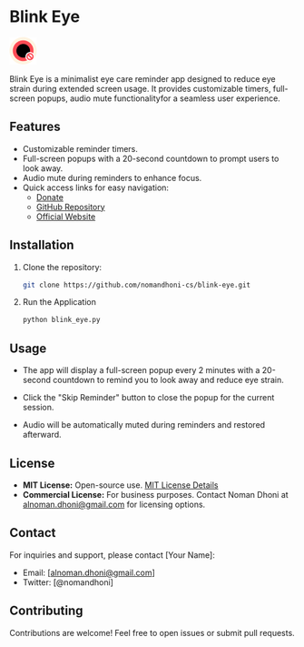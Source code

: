 # Blink Eye

![Blink Eye Logo](./logo.png)

Blink Eye is a minimalist eye care reminder app designed to reduce eye strain during extended screen usage. It provides customizable timers, full-screen popups, audio mute functionalityfor a seamless user experience.

## Features

- Customizable reminder timers.
- Full-screen popups with a 20-second countdown to prompt users to look away.
- Audio mute during reminders to enhance focus.
- Quick access links for easy navigation:
  - [Donate](https://github.com/nomandhoni-cs/blink-eye)
  - [GitHub Repository](https://github.com/nomandhoni-cs/blink-eye)
  - [Official Website](https://blinkeye.vercel.app/)

## Installation

1. Clone the repository:

    ```bash
    git clone https://github.com/nomandhoni-cs/blink-eye.git

2. Run the Application

    ```bash
    python blink_eye.py

## Usage

- The app will display a full-screen popup every 2 minutes with a 20-second countdown to remind you to look away and reduce eye strain.

- Click the "Skip Reminder" button to close the popup for the current session.

- Audio will be automatically muted during reminders and restored afterward.

## License

- **MIT License:** Open-source use. [MIT License Details](./LICENSE.txt)
- **Commercial License:** For business purposes. Contact Noman Dhoni at alnoman.dhoni@gmail.com for licensing options.

## Contact

For inquiries and support, please contact [Your Name]:

- Email: [alnoman.dhoni@gmail.com]
- Twitter: [@nomandhoni]

## Contributing

Contributions are welcome! Feel free to open issues or submit pull requests.